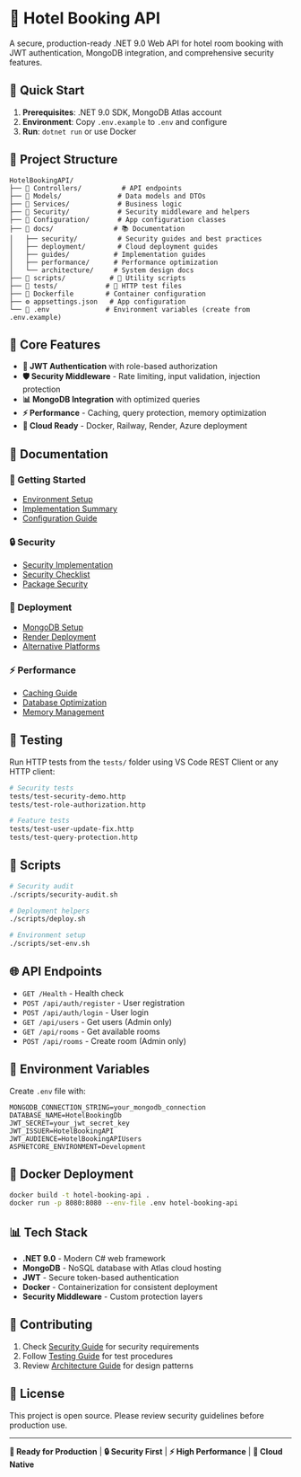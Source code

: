 # 🏨 Hotel Booking API

A secure, production-ready .NET 9.0 Web API for hotel room booking with JWT authentication, MongoDB integration, and comprehensive security features.

## 🚀 Quick Start

1. **Prerequisites**: .NET 9.0 SDK, MongoDB Atlas account
2. **Environment**: Copy `.env.example` to `.env` and configure
3. **Run**: `dotnet run` or use Docker

## 📁 Project Structure

```
HotelBookingAPI/
├── 📂 Controllers/          # API endpoints
├── 📂 Models/              # Data models and DTOs  
├── 📂 Services/            # Business logic
├── 📂 Security/            # Security middleware and helpers
├── 📂 Configuration/       # App configuration classes
├── 📂 docs/               # 📚 Documentation
│   ├── security/          # Security guides and best practices
│   ├── deployment/        # Cloud deployment guides
│   ├── guides/           # Implementation guides
│   ├── performance/      # Performance optimization
│   └── architecture/     # System design docs
├── 📂 scripts/           # 🔧 Utility scripts
├── 📂 tests/            # 🧪 HTTP test files
├── 🐳 Dockerfile        # Container configuration
├── ⚙️ appsettings.json   # App configuration
└── 🔑 .env              # Environment variables (create from .env.example)
```

## 🔧 Core Features

- **🔐 JWT Authentication** with role-based authorization
- **🛡️ Security Middleware** - Rate limiting, input validation, injection protection
- **📊 MongoDB Integration** with optimized queries
- **⚡ Performance** - Caching, query protection, memory optimization
- **🚀 Cloud Ready** - Docker, Railway, Render, Azure deployment

## 📖 Documentation

### 🎯 Getting Started
- [Environment Setup](docs/guides/ENVIRONMENT_SETUP.md)
- [Implementation Summary](docs/guides/IMPLEMENTATION_SUMMARY.md)
- [Configuration Guide](docs/guides/CONFIGURATION_QUICK_REFERENCE.md)

### 🔒 Security
- [Security Implementation](docs/security/SECURITY_IMPLEMENTATION_GUIDE.md)
- [Security Checklist](docs/security/SECURITY_CHECKLIST.md)
- [Package Security](docs/security/PACKAGE_RESEARCH_GUIDE.md)

### 🚀 Deployment
- [MongoDB Setup](docs/deployment/MONGODB_SETUP_GUIDE.md)
- [Render Deployment](docs/deployment/RENDER_DEPLOYMENT_GUIDE.md)
- [Alternative Platforms](docs/deployment/ALTERNATIVE_DEPLOYMENT_OPTIONS.md)

### ⚡ Performance
- [Caching Guide](docs/performance/CACHE_CONFIGURATION_GUIDE.md)
- [Database Optimization](docs/performance/DATABASE_PERFORMANCE_ANALYSIS.md)
- [Memory Management](docs/performance/MEMORY_CACHE_VS_REDIS_GUIDE.md)

## 🧪 Testing

Run HTTP tests from the `tests/` folder using VS Code REST Client or any HTTP client:

```bash
# Security tests
tests/test-security-demo.http
tests/test-role-authorization.http

# Feature tests  
tests/test-user-update-fix.http
tests/test-query-protection.http
```

## 🔧 Scripts

```bash
# Security audit
./scripts/security-audit.sh

# Deployment helpers
./scripts/deploy.sh

# Environment setup
./scripts/set-env.sh
```

## 🌐 API Endpoints

- `GET /Health` - Health check
- `POST /api/auth/register` - User registration
- `POST /api/auth/login` - User login
- `GET /api/users` - Get users (Admin only)
- `GET /api/rooms` - Get available rooms
- `POST /api/rooms` - Create room (Admin only)

## 🔑 Environment Variables

Create `.env` file with:

```env
MONGODB_CONNECTION_STRING=your_mongodb_connection
DATABASE_NAME=HotelBookingDb
JWT_SECRET=your_jwt_secret_key
JWT_ISSUER=HotelBookingAPI
JWT_AUDIENCE=HotelBookingAPIUsers
ASPNETCORE_ENVIRONMENT=Development
```

## 🐳 Docker Deployment

```bash
docker build -t hotel-booking-api .
docker run -p 8080:8080 --env-file .env hotel-booking-api
```

## 📊 Tech Stack

- **.NET 9.0** - Modern C# web framework
- **MongoDB** - NoSQL database with Atlas cloud hosting
- **JWT** - Secure token-based authentication
- **Docker** - Containerization for consistent deployment
- **Security Middleware** - Custom protection layers

## 🤝 Contributing

1. Check [Security Guide](docs/security/SECURITY_GUIDE.md) for security requirements
2. Follow [Testing Guide](docs/guides/TESTING_GUIDE.md) for test procedures
3. Review [Architecture Guide](docs/architecture/API_Structure_Guide.md) for design patterns

## 📄 License

This project is open source. Please review security guidelines before production use.

---

**🎯 Ready for Production** | **🔒 Security First** | **⚡ High Performance** | **🚀 Cloud Native**
